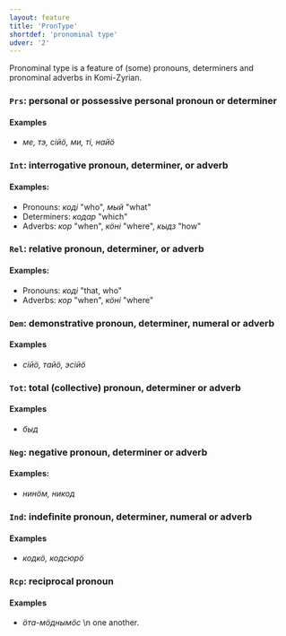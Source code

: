 ```yaml
---
layout: feature
title: 'PronType'
shortdef: 'pronominal type'
udver: '2'
---
```


Pronominal type is a feature of (some) pronouns, determiners and pronominal adverbs in Komi-Zyrian.

### <a name="Prs">`Prs`</a>: personal or possessive personal pronoun or determiner

#### Examples

* _ме, тэ, сійӧ, ми, ті, найӧ_

### <a name="Int">`Int`</a>: interrogative pronoun, determiner, or adverb

#### Examples:

* Pronouns: _коді_ "who", _мый_ "what"
* Determiners: _кодар_ "which"
* Adverbs: _кор_ "when", _кӧні_ "where", _кыдз_ "how"

### <a name="Rel">`Rel`</a>: relative pronoun, determiner, or adverb

#### Examples:

* Pronouns: _коді_ "that, who"
* Adverbs: _кор_ "when", _кӧні_ "where"

### <a name="Dem">`Dem`</a>: demonstrative pronoun, determiner, numeral or adverb

#### Examples

* _сійӧ, тайӧ, эсійӧ_

### <a name="Tot">`Tot`</a>: total (collective) pronoun, determiner or adverb

#### Examples

* _быд_

### <a name="Neg">`Neg`</a>: negative pronoun, determiner or adverb

#### Examples:

* _нинӧм, никод_

### <a name="Ind">`Ind`</a>: indefinite pronoun, determiner, numeral or adverb

#### Examples

* _кодкӧ, кодсюрӧ_

### <a name="Rcp">`Rcp`</a>: reciprocal pronoun

#### Examples

* _ӧта-мӧднымӧс_ \n one another.

<!-- Interlanguage links updated St lis 3 20:58:28 CET 2021 -->
